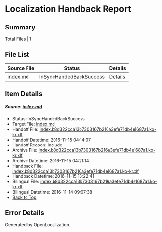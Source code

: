 # <a name='report-top'></a> Localization Handback Report

## Summary
 Total Files | 1

## File List
 Source File | Status | Details 
 ----------- | ------ | ------- 
 [index.md](https://github.com/dotnet/docs/blob/11f0979ab18b708fb775a54736ecd06f388557cf/index.md) | InSyncHandedBackSuccess | [Details](#1c9bafe53583478b382e3e068150f1e692664c48524)

## Item Details
##### <a name='1c9bafe53583478b382e3e068150f1e692664c48524'></a> Source: [index.md](https://github.com/dotnet/docs/blob/11f0979ab18b708fb775a54736ecd06f388557cf/index.md)
* Status: InSyncHandedBackSuccess
* Target File: [index.md](https://github.com/dotnet/docs.ko-kr/blob/1b533cccbff9896f055a749defbd836e7f9522b5/index.md)
* Handoff File: [index.b8d322cca13b7303167b216a3efe71db4e1687a1.ko-kr.xlf](https://github.com/dotnet/docs.handoff/blob/195472df69c11dc412cc224ee211587ddb79412c/ol-handoff/dotnet/docs.ko-kr/master/index.b8d322cca13b7303167b216a3efe71db4e1687a1.ko-kr.xlf)
* Handoff Datetime: 2016-11-15 04:14:07
* Handoff Reason: Include
* Archive File: [index.b8d322cca13b7303167b216a3efe71db4e1687a1.ko-kr.xlf](https://github.com/dotnet/docs.handoff/blob/16f6848186a24aad6c59270665ebec4e395127ac/ol-archive/dotnet/docs.ko-kr/master/index.b8d322cca13b7303167b216a3efe71db4e1687a1.ko-kr.xlf)
* Archive Datetime: 2016-11-15 04:21:14
* Handback File: [index.b8d322cca13b7303167b216a3efe71db4e1687a1.ko-kr.xlf](https://github.com/dotnet/docs.handback/blob/a70964f61b3cff452e5b6e8478449e54439b77c1/ol-handback/dotnet/docs.ko-kr/master/index.b8d322cca13b7303167b216a3efe71db4e1687a1.ko-kr.xlf)
* Handback Datetime: 2016-11-15 13:22:41
* Bilingual File: [index.b8d322cca13b7303167b216a3efe71db4e1687a1.ko-kr.xlf](https://github.com/dotnet/docs.handback/blob/8b4922efa15691517a26003b98eb60faa318747d/ol-handback/dotnet/docs.ko-kr/master/ht-p1/index.b8d322cca13b7303167b216a3efe71db4e1687a1.ko-kr.xlf)
* Bilingual Datetime: 2016-11-14 09:07:38
* [Back to Top](#report-top)


## Error Details

Generated by OpenLocalization.
